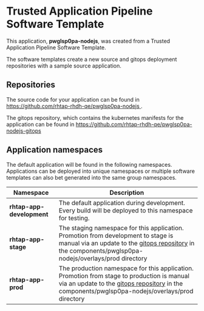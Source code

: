 # Trusted Application Pipeline Software Template

This application, **pwglsp0pa-nodejs**, was created from a Trusted Application Pipeline Software Template.

The software templates create a new source and gitops deployment repositories with a sample source application. 

## Repositories

The source code for your application can be found in [https://github.com/rhtap-rhdh-qe/pwglsp0pa-nodejs ](https://github.com/rhtap-rhdh-qe/pwglsp0pa-nodejs ).
 
The gitops repository, which contains the kubernetes manifests for the application can be found in 
[https://github.com/rhtap-rhdh-qe/pwglsp0pa-nodejs-gitops ](https://github.com/rhtap-rhdh-qe/pwglsp0pa-nodejs-gitops ) 

## Application namespaces 

The default application will be found in the following namespaces. Applications can be deployed into unique namespaces or multiple software templates can also bet generated into the same group namespaces.  

|  Namespace   |  Description   |  
| -------- | -------- |   
| **rhtap-app-development** | The default application during development. Every build will be deployed to this namespace for testing. | 
| **rhtap-app-stage** | The staging namespace for this application. Promotion from development to stage is manual via an update to the [gitops repository](https://github.com/rhtap-rhdh-qe/pwglsp0pa-nodejs-gitops ) in the components/pwglsp0pa-nodejs/overlays/prod directory |  
| **rhtap-app-prod** | The production namespace for this application. Promotion from stage to production is manual via an update to the [gitops repository](https://github.com/rhtap-rhdh-qe/pwglsp0pa-nodejs-gitops ) in the components/pwglsp0pa-nodejs/overlays/prod directory | 